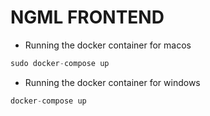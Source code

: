 # NGML FRONTEND

- Running the docker container for macos

```js
sudo docker-compose up

```

- Running the docker container for windows

```js
docker-compose up

```
